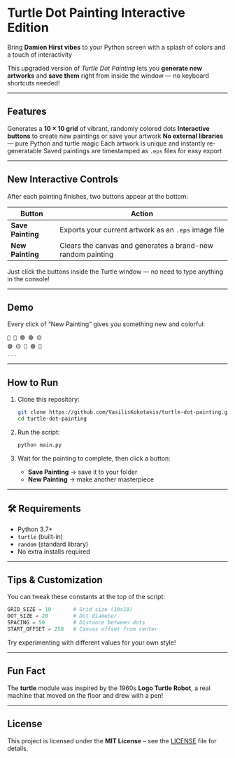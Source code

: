 #  Turtle Dot Painting Interactive Edition

Bring **Damien Hirst vibes** to your Python screen with a splash of colors and a touch of interactivity 

This upgraded version of *Turtle Dot Painting* lets you **generate new artworks** and **save them** right from inside the window — no keyboard shortcuts needed!

---

## Features

 Generates a **10 × 10 grid** of vibrant, randomly colored dots
 **Interactive buttons** to create new paintings or save your artwork
 **No external libraries** — pure Python and turtle magic
 Each artwork is unique and instantly re-generatable
 Saved paintings are timestamped as `.eps` files for easy export

---

## New Interactive Controls

After each painting finishes, two buttons appear at the bottom:

| Button               | Action                                                      |
| -------------------- | ----------------------------------------------------------- |
| **Save Painting**    | Exports your current artwork as an `.eps` image file        |
| **New Painting**     | Clears the canvas and generates a brand-new random painting |

Just click the buttons inside the Turtle window — no need to type anything in the console!

---

## Demo

Every click of “New Painting” gives you something new and colorful:

```
🔴 🔵 🟢 🟣 🟡
🟣 🟡 🔵 🟢 🔴
...
```

---

## How to Run

1. Clone this repository:

   ```bash
   git clone https://github.com/VasilisKokotakis/turtle-dot-painting.git
   cd turtle-dot-painting
   ```

2. Run the script:

   ```bash
   python main.py
   ```

3. Wait for the painting to complete, then click a button:

   * **Save Painting**  → save it to your folder
   * **New Painting**  → make another masterpiece

---

## 🛠️ Requirements

* Python 3.7+
* `turtle` (built-in)
* `random` (standard library)
* No extra installs required 

---

## Tips & Customization

You can tweak these constants at the top of the script:

```python
GRID_SIZE = 10       # Grid size (10x10)
DOT_SIZE = 20        # Dot diameter
SPACING = 50         # Distance between dots
START_OFFSET = 250   # Canvas offset from center
```

Try experimenting with different values for your own style!

---

## Fun Fact

The **turtle** module was inspired by the 1960s **Logo Turtle Robot**, a real machine that moved on the floor and drew with a pen! 

---

## License

This project is licensed under the **MIT License** – see the [LICENSE](LICENSE) file for details.

